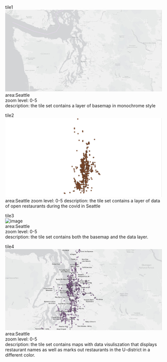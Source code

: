 tile1<br>
![image](image/1.jpg)<br>
area:Seattle<br>
zoom level: 0-5<br>
description: the tile set contains a layer of basemap in monochrome style

tile2<br>
![image](image/2.jpg)
area:Seattle
zoom level: 0-5
description: the tile set contains a layer of data of open restaurants during the covid in Seattle

tile3<br>
![image](image/3.jpg)<br>
area:Seattle<br>
zoom level: 0-5<br>
description: the tile set contains both the basemap and the data layer.

tile4<br>
![image](image/4.jpg)
area:Seattle<br>
zoom level: 0-5<br>
description: the tile set contains maps with data visuliszation that displays restaurant names as well as marks out restaurants in the U-district in a different color.

